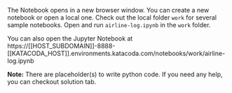The Notebook opens in a new browser window. You can create a new notebook or open a local one. Check out the local folder `work` for several sample notebooks. Open and run `airline-log.ipynb` in the `work` folder.

You can also open the Jupyter Notebook at https://[[HOST_SUBDOMAIN]]-8888-[[KATACODA_HOST]].environments.katacoda.com/notebooks/work/airline-log.ipynb

**Note:**
There are placeholder(s) to write python code. If you need any help, you can checkout solution tab.
